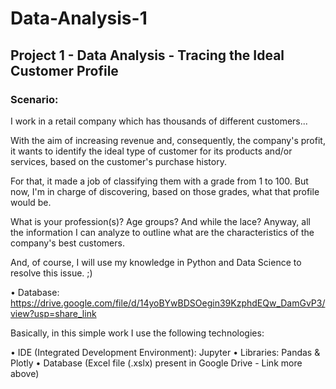 # Data-Analysis-1
## Project 1 - Data Analysis - Tracing the Ideal Customer Profile

### Scenario:

I work in a retail company which has thousands of different customers...

With the aim of increasing revenue and, consequently, the company's profit, it wants to identify the ideal type of customer for its products and/or services, based on the customer's purchase history.

For that, it made a job of classifying them with a grade from 1 to 100. But now, I'm in charge of discovering, based on those grades, what that profile would be.

What is your profession(s)? Age groups? And while the lace? Anyway, all the information I can analyze to outline what are the characteristics of the company's best customers.

And, of course, I will use my knowledge in Python and Data Science to resolve this issue. ;)

• Database: https://drive.google.com/file/d/14yoBYwBDSOegin39KzphdEQw_DamGvP3/view?usp=share_link

Basically, in this simple work I use the following technologies:

• IDE (Integrated Development Environment): Jupyter
• Libraries: Pandas & Plotly
• Database (Excel file (.xslx) present in Google Drive - Link more above)


